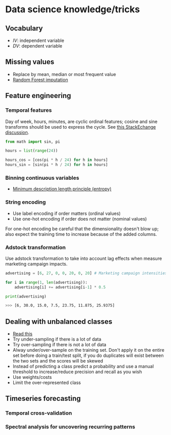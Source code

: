 # Data science knowledge/tricks


## Vocabulary

- *IV*: independent variable
- *DV*: dependent variable


## Missing values

- Replace by mean, median or most frequent value
- [Random Forest imputation](http://math.furman.edu/~dcs/courses/math47/R/library/randomForest/html/rfImpute.html)


## Feature engineering

### Temporal features

Day of week, hours, minutes, are cyclic ordinal features; cosine and sine transforms should be used to express the cycle. See [this StackEchange discussion](https://datascience.stackexchange.com/questions/5990/what-is-a-good-way-to-transform-cyclic-ordinal-attributes).

```python
from math import sin, pi

hours = list(range(24))

hours_cos = [cos(pi * h / 24) for h in hours]
hours_sin = [sin(pi * h / 24) for h in hours]
```

### Binning continuous variables

- [Minimum description length principle (entropy)](https://arxiv.org/abs/math/0406077)

### String encoding

- Use label encoding if order matters (ordinal values)
- Use one-hot encoding if order does not matter (nominal values)

For one-hot encoding be careful that the dimensionality doesn't blow up; also expect the training time to increase because of the added columns.

### Adstock transformation

Use adstock transformation to take into account lag effects when measure marketing campaign impacts.

```python
advertising = [6, 27, 0, 0, 20, 0, 20] # Marketing campaign intensities

for i in range(1, len(advertising)):
    advertising[i] += advertising[i-1] * 0.5

print(advertising)
```

```sh
>>> [6, 30.0, 15.0, 7.5, 23.75, 11.875, 25.9375]
```


## Dealing with unbalanced classes

- [Read this](https://svds.com/learning-imbalanced-classes/)
- Try under-sampling if there is a lot of data
- Try over-sampling if there is not a lot of data
- Alway under/over-sample on the training set. Don't apply it on the entire set before doing a train/test split, if you do duplicates will exist between the two sets and the scores will be skewed
- Instead of predicting a class predict a probability and use a manual threshold to increase/reduce precision and recall as you wish
- Use weights/costs
- Limit the over-represented class


## Timeseries forecasting

### Temporal cross-validation

### Spectral analysis for uncovering recurring patterns



